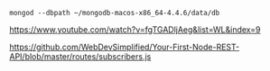 `mongod --dbpath ~/mongodb-macos-x86_64-4.4.6/data/db`

https://www.youtube.com/watch?v=fgTGADljAeg&list=WL&index=9

https://github.com/WebDevSimplified/Your-First-Node-REST-API/blob/master/routes/subscribers.js